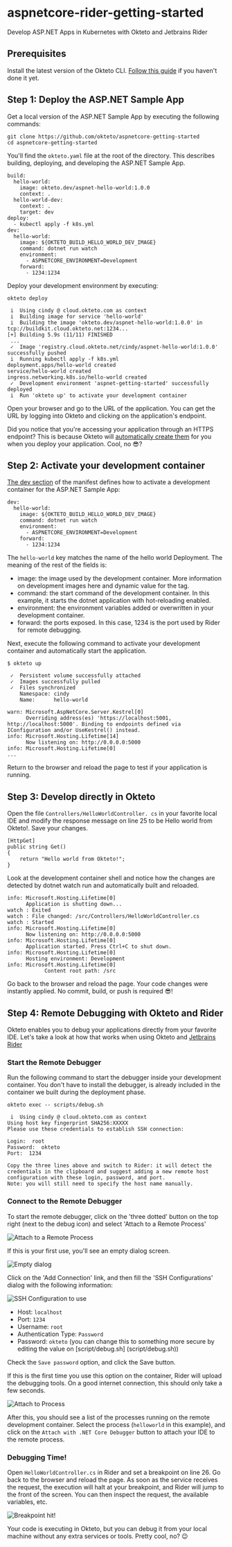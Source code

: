 # aspnetcore-rider-getting-started
Develop ASP.NET Apps in Kubernetes with Okteto and Jetbrains Rider

## Prerequisites
Install the latest version of the Okteto CLI. [Follow this guide](https://www.okteto.com/docs/getting-started/) if you haven't done it yet.


## Step 1: Deploy the ASP.NET Sample App

Get a local version of the ASP.NET Sample App by executing the following commands:

``` 
git clone https://github.com/okteto/aspnetcore-getting-started
cd aspnetcore-getting-started
```

You'll find the `okteto.yaml`  file at the root of the directory. This describes building, deploying, and developing the ASP.NET Sample App.

```
build:
  hello-world:
    image: okteto.dev/aspnet-hello-world:1.0.0
    context: .
  hello-world-dev:
    context: .
    target: dev
deploy:
  - kubectl apply -f k8s.yml
dev:
  hello-world:
    image: ${OKTETO_BUILD_HELLO_WORLD_DEV_IMAGE}
    command: dotnet run watch
    environment:
      - ASPNETCORE_ENVIRONMENT=Development
    forward:
      - 1234:1234
```

Deploy your development environment by executing:

```
okteto deploy
```

```
 i  Using cindy @ cloud.okteto.com as context
 i  Building image for service 'hello-world'
 i  Building the image 'okteto.dev/aspnet-hello-world:1.0.0' in tcp://buildkit.cloud.okteto.net:1234...
[+] Building 5.9s (11/11) FINISHED
 ...
 ✓  Image 'registry.cloud.okteto.net/cindy/aspnet-hello-world:1.0.0' successfully pushed
 i  Running kubectl apply -f k8s.yml
deployment.apps/hello-world created
service/hello-world created
ingress.networking.k8s.io/hello-world created
 ✓  Development environment 'aspnet-getting-started' successfully deployed
 i  Run 'okteto up' to activate your development container
 ```

 Open your browser and go to the URL of the application. You can get the URL by logging into Okteto and clicking on the application's endpoint.

 Did you notice that you're accessing your application through an HTTPS endpoint? This is because Okteto will [automatically create them](https://www.okteto.com/docs/cloud/ssl/) for you when you deploy your application. Cool, no 😎?

## Step 2: Activate your development container

[The dev section](https://www.okteto.com/docs/reference/manifest/#dev-object-optional)  of the manifest defines how to activate a development container for the ASP.NET Sample App:

```
dev:
  hello-world:
    image: ${OKTETO_BUILD_HELLO_WORLD_DEV_IMAGE}
    command: dotnet run watch
    environment:
      - ASPNETCORE_ENVIRONMENT=Development
    forward:
      - 1234:1234
```

The `hello-world` key matches the name of the hello world Deployment. The meaning of the rest of the fields is:

- image: the image used by the development container. More information on development images here and dynamic value for the tag.
- command: the start command of the development container. In this example, it starts the dotnet application with hot-reloading enabled.
- environment: the environment variables added or overwritten in your development container.
- forward: the ports exposed. In this case, 1234 is the port used by Rider for remote debugging.


Next, execute the following command to activate your development container and automatically start the application.

```
$ okteto up
```

```
 ✓  Persistent volume successfully attached
 ✓  Images successfully pulled
 ✓  Files synchronized
    Namespace: cindy
    Name:      hello-world

warn: Microsoft.AspNetCore.Server.Kestrel[0]
      Overriding address(es) 'https://localhost:5001, http://localhost:5000'. Binding to endpoints defined via IConfiguration and/or UseKestrel() instead.
info: Microsoft.Hosting.Lifetime[14]
      Now listening on: http://0.0.0.0:5000
info: Microsoft.Hosting.Lifetime[0]
...
```

Return to the browser and reload the page to test if your application is running. 

## Step 3: Develop directly in Okteto 

Open the file `Controllers/HelloWorldController. cs` in your favorite local IDE and modify the response message on line 25 to be Hello world from Okteto!. Save your changes.

```
[HttpGet]
public string Get()
{
    return "Hello world from Okteto!";
}
```

Look at the development container shell and notice how the changes are detected by dotnet watch run and automatically built and reloaded.

```
info: Microsoft.Hosting.Lifetime[0]
      Application is shutting down...
watch : Exited
watch : File changed: /src/Controllers/HelloWorldController.cs
watch : Started
info: Microsoft.Hosting.Lifetime[0]
      Now listening on: http://0.0.0.0:5000
info: Microsoft.Hosting.Lifetime[0]
      Application started. Press Ctrl+C to shut down.
info: Microsoft.Hosting.Lifetime[0]
      Hosting environment: Development
info: Microsoft.Hosting.Lifetime[0]
            Content root path: /src
```

Go back to the browser and reload the page. Your code changes were instantly applied. No commit, build, or push is required 😎!

## Step 4: Remote Debugging with Okteto and Rider

Okteto enables you to debug your applications directly from your favorite IDE. Let's take a look at how that works when using Okteto and [Jetbrains Rider](https://www.jetbrains.com/rider/)

### Start the Remote Debugger

Run the following command to start the debugger inside your development container. You don't have to install the debugger, is already included in the container we built during the deployment phase.

```
okteto exec -- scripts/debug.sh
```

```
 i  Using cindy @ cloud.okteto.com as context
Using host key fingerprint SHA256:XXXXX
Please use these credentials to establish SSH connection:

Login:  root
Password:  okteto
Port:  1234

Copy the three lines above and switch to Rider: it will detect the credentials in the clipboard and suggest adding a new remote host configuration with these login, password, and port.
Note: you will still need to specify the host name manually.
```

### Connect to the Remote Debugger

To start the remote debugger, click on the 'three dotted' button on the top right (next to the debug icon) and select 'Attach to a Remote Process'

![Attach to a Remote Process](media/attach-to-remote.png)

If this is your first use, you'll see an empty dialog screen. 

![Empty dialog](media/attach-to-process-empty.png)

Click on the 'Add Connection' link, and then fill the 'SSH Configurations' dialog with the following information:

![SSH Configuration to use](media/ssh-configuration.png)

- Host: `localhost`
- Port: `1234`
- Username: `root`
- Authentication Type: `Password`
- Password: `okteto` (you can change this to something more secure by editing the value on [script/debug.sh]
(script/debug.sh))

Check the `Save password` option, and click the Save button. 

If this is the first time you use this option on the container, Rider will upload the debugging tools. On a good internet connection, this should only take a few seconds. 

![Attach to Process](media/attach-to-process.png)

After this, you should see a list of the processes running on the remote development container. Select the process (`helloworld` in this example), and click on the `Attach with .NET Core Debugger` button to attach your IDE to the remote process. 

### Debugging Time!

Open `HelloWorldController.cs` in Rider and set a breakpoint on line 26. Go back to the browser and reload the page. As soon as the service receives the request, the execution will halt at your breakpoint, and Rider will jump to the front of the screen. You can then inspect the request, the available variables, etc.

![Breakpoint hit!](media/breakpoint-hit.png)

Your code is executing in Okteto, but you can debug it from your local machine without any extra services or tools. Pretty cool, no? 😉
